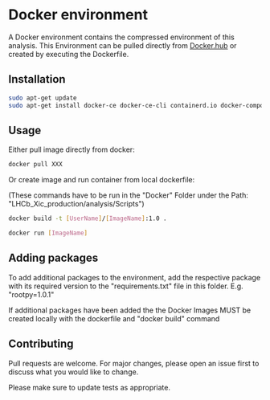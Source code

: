 # Docker environment

A Docker environment contains the compressed environment of this analysis.
This Environment can be pulled directly from [Docker.hub](https://hub.docker.com/) or created by executing the Dockerfile.
## Installation

```bash
sudo apt-get update
sudo apt-get install docker-ce docker-ce-cli containerd.io docker-compose-plugin
```

## Usage

Either pull image directly from docker:
```bash
docker pull XXX
```

Or create image and run container from local dockerfile:

(These commands have to be run in the "Docker" Folder under the Path: "LHCb_Xic_production/analysis/Scripts")

```bash
docker build -t [UserName]/[ImageName]:1.0 .

docker run [ImageName]
```

## Adding packages

To add additional packages to the environment, add the respective package with its required version to the "requirements.txt" file in this folder.
E.g. "rootpy=1.0.1"

If additional packages have been added the the Docker Images MUST be created locally with the dockerfile and "docker build" command


## Contributing
Pull requests are welcome. For major changes, please open an issue first to discuss what you would like to change.

Please make sure to update tests as appropriate.

